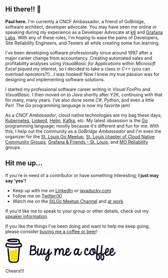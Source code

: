 ## Hi there!! 👋

**Paul here.**  I'm currently a CNCF Ambassador, a friend of GoBridge, software architect, developer advocate. You may have seen me online or speaking during my experience as a Developer Advocate at [k6](https://k6.io/) and [Grafana Labs](https://grafana.com/). With any of these roles, I'm hoping to ease the pains of Developers, Site Reliability Engineers, and Testers all while creating some fun learning. 

I've been developing software professionally since around 1997 after a major career change from accountancy. Creating automated sales and profitability analyses using _VisualBasic for Applications_ within _Microsoft Excel_ piqued my interest, so I decided to take a class in _C++_ (you can overload operators?!)...I was hooked! Now I knew my true passion was for designing and implementing software solutions.

I started my professional software career writing in _Visual FoxPro_ and _VisualBasic_.  I then moved on to _Java_ shortly after Y2K, continuing with that for many, many years.  I've also done some _C#_, _Python_, and even a little _Perl_. The _Go_ programming language is now my favorite jam!

As a _CNCF Ambassador_, cloud native technologies are my bag these days; [Kubernetes](https://kubernetes.io/), [Linkerd](https://linkerd.io/), [Helm](https://helm.sh/), [Kafka](https://kafka.apache.org/), etc.  My latest obsession is the [Go](https://golang.org/) programming language; mostly because it's different and fun for me.  With this, I help out the community as a _GoBridge Ambassador_ and I'm even the organizer for the [St. Louis Go Meetup](https://www.meetup.com/StL-Go/), [St. Louis chapter of Cloud Native Community Groups](https://community.cncf.io/saint-louis/), [Grafana & Friends - St. Louis](https://www.meetup.com/grafana-friends-st-louis-meetup-group/), and [MO Reliability](https://www.meetup.com/mo-reliability/) groups.

## Hit me up...
If you're in need of a contributor or have something interesting; **I just may say 'yes'!**

* Keep up with me on [LinkedIn](https://www.linkedin.com/in/pabalogh/) or [javaducky.com](https://javaducky.com/)
* Follow me on [Twitter(X)](https://twitter.com/javaducky)
* Watch me on the [StLGo Meetup Channel](https://www.youtube.com/@stlgomeetup) and [at work](https://www.youtube.com/playlist?list=PLnriz8c41SmSmu__2YUb1qh7HlFRLpcvi).

If you'd like me to speak to your group or other details, check out my [speaker information](speaker/).

If you like the things I've been doing and want to help me keep going, please consider [buying me a coffee or beer](https://www.buymeacoffee.com/cloudgnome)!

[![Buy Me A Coffee](assets/buy-me-a-coffee.png)](https://www.buymeacoffee.com/cloudgnome)

Cheers!!!

